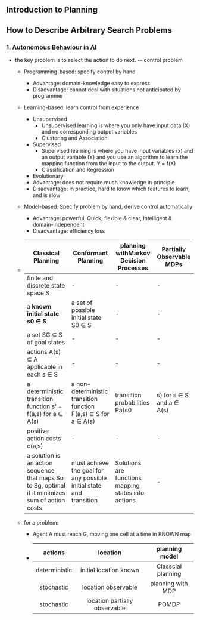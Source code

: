 ## Introduction to Planning
## How to Describe Arbitrary Search Problems

### 1. Autonomous Behaviour in AI

+ the key problem is to select the action to do next. -- control problem
  - Programming-based: specify control by hand
    - Advantage: domain-knowledge easy to express
    - Disadvantage: cannot deal with situations not anticipated by programmer
  - Learning-based: learn control from experience
    - Unsupervised  
      - Unsupervised learning is where you only have input data (X) and no corresponding output variables
      - Clustering and Association
    - Supervised
      - Supervised learning is where you have input variables (x) and an output variable (Y) and you use an algorithm to learn the mapping function from the input to the output. Y = f(X)
      - Classification and Regression
    - Evolutionary 
    - Advantage: does not require much knowledge in principle
    - Disadvantage: in practice, hard to know which features to learn, and is slow
 
  - Model-based: Specify problem by hand, derive control automatically
    - Advantage: powerful, Quick, flexible & clear, Intelligent & domain-independent
    - Disadvantage: efficiency loss
  - |Classical Planning| Conformant Planning | planning withMarkov Decision Processes| Partially Observable MDPs| 
    | ---|---|---|---|
    |finite and discrete state space S |-  |-  |- | 
    |a **known initial state s0 ∈ S** |a set of possible initial state S0 ∈ S  |- | -| -|
    |a set SG ⊆ S of goal states | -| -| -| -|
    |actions A(s) ⊆ A applicable in each s ∈ S | -| -| -| - |
    |a deterministic transition function s' = f(a,s) for a ∈ A(s) |a non-deterministic transition function F(a,s) ⊆ S for a ∈ A(s) |transition probabilities Pa(s0|s) for s ∈ S and a ∈ A(s) | -|- |
    |positive action costs c(a,s) | -|- |- |- |
    |a solution is an action sequence that maps So to Sg, optimal if it minimizes sum of action costs| must achieve the goal for any possible initial state and transition| Solutions are functions mapping states into actions| -| 
    
  - for a problem:
    - Agent A must reach G, moving one cell at a time in KNOWN map
    
    - | actions| location| planning model|
      |:---:|:---:|:---:|
      |deterministic| initial location known| Classcial planning|
      |stochastic| location observable| planning with MDP|
      |stochastic| location partially observable| POMDP|

